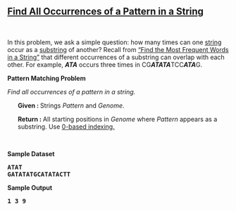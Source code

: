 <h2><a href="https://rosalind.info/problems/ba1d/">Find All Occurrences of a Pattern in a String</a></h2>

<p>&nbsp;</p>
<p><strong class="example"></strong></p>

<p>In this problem, we ask a simple question: how many times can one <a href="https://rosalind.info/glossary/string/">string</a> occur as a <a href="https://rosalind.info/glossary/substring/">substring</a> of another? Recall from <a href="https://rosalind.info/problems/ba1b/">“Find the Most Frequent Words in a String”</a> that different occurrences of a substring can overlap with each other. For example, <strong><i>ATA</i></strong> occurs three times in CG<strong><i>ATATA</i></strong>TCC<strong><i>ATA</i></strong>G.</p>

<p><strong class="example">Pattern Matching Problem</strong></p>
<p><i>Find all occurrences of a pattern in a string.</i></p>

<ol>
<p><strong>Given : </strong> Strings <i>Pattern</i> and <i>Genome</i>.</p>
<p><strong>Return : </strong> All starting positions in <i>Genome</i> where <i>Pattern</i> appears as a substring. Use <a href="https://rosalind.info/glossary/0-based-numbering/">0-based indexing.</a></p>
</ol>

<p>&nbsp;</p>
<p><strong class="example">Sample Dataset</strong></p>
<pre>
<strong>ATAT</strong>
<strong>GATATATGCATATACTT</strong>
</pre>
<p><strong class="example">Sample Output</strong></p>
<pre>
<strong>1 3 9</strong>
</pre>
